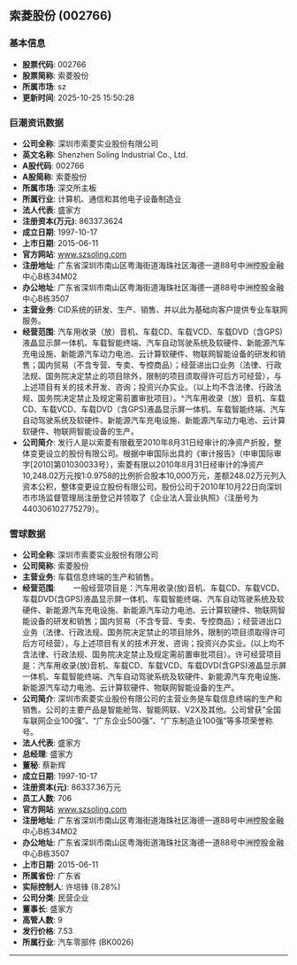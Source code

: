 ## 索菱股份 (002766)

### 基本信息

- **股票代码**: 002766
- **股票简称**: 索菱股份
- **所属市场**: sz
- **更新时间**: 2025-10-25 15:50:28

### 巨潮资讯数据

- **公司全称**: 深圳市索菱实业股份有限公司
- **英文名称**: Shenzhen Soling Industrial Co., Ltd.
- **A股代码**: 002766
- **A股简称**: 索菱股份
- **所属市场**: 深交所主板
- **所属行业**: 计算机、通信和其他电子设备制造业
- **法人代表**: 盛家方
- **注册资本(万元)**: 86337.3624
- **成立日期**: 1997-10-17
- **上市日期**: 2015-06-11
- **官方网站**: www.szsoling.com
- **注册地址**: 广东省深圳市南山区粤海街道海珠社区海德一道88号中洲控股金融中心B栋34M02
- **办公地址**: 广东省深圳市南山区粤海街道海珠社区海德一道88号中洲控股金融中心B栋3507
- **主营业务**: CID系统的研发、生产、销售、并以此为基础向客户提供专业车联网服务。
- **经营范围**: 汽车用收录（放）音机、车载CD、车载VCD、车载DVD（含GPS)液晶显示屏一体机、车载智能终端、汽车自动驾驶系统及软硬件、新能源汽车充电设施、新能源汽车动力电池、云计算软硬件、物联网智能设备的研发和销售；国内贸易（不含专营、专卖、专控商品）；经营进出口业务（法律、行政法规、国务院决定禁止的项目除外，限制的项目须取得许可后方可经营），与上述项目有关的技术开发、咨询；投资兴办实业。（以上均不含法律、行政法规、国务院决定禁止及规定需前置审批项目）。^汽车用收录（放）音机、车载CD、车载VCD、车载DVD（含GPS)液晶显示屏一体机、车载智能终端、汽车自动驾驶系统及软硬件、新能源汽车充电设施、新能源汽车动力电池、云计算软硬件、物联网智能设备的生产。
- **公司简介**: 发行人是以索菱有限截至2010年8月31日经审计的净资产折股，整体变更设立的股份有限公司。根据中审国际出具的《审计报告》（中审国际审字[2010]第01030033号），索菱有限以2010年8月31日经审计的净资产10,248.02万元按1:0.9758的比例折合股本10,000万元，差额248.02万元列入资本公积，整体变更设立股份有限公司。股份公司于2010年10月22日向深圳市市场监督管理局注册登记并领取了《企业法人营业执照》（注册号为440306102775279）。

### 雪球数据

- **公司全称**: 深圳市索菱实业股份有限公司
- **公司简称**: 索菱股份
- **主营业务**: 车载信息终端的生产和销售。
- **经营范围**: 　　一般经营项目是：汽车用收录(放)音机、车载CD、车载VCD、车载DVD(含GPS)液晶显示屏一体机、车载智能终端、汽车自动驾驶系统及软硬件、新能源汽车充电设施、新能源汽车动力电池、云计算软硬件、物联网智能设备的研发和销售；国内贸易（不含专营、专卖、专控商品）；经营进出口业务（法律、行政法规、国务院决定禁止的项目除外，限制的项目须取得许可后方可经营），与上述项目有关的技术开发、咨询；投资兴办实业。(以上均不含法律、行政法规、国务院决定禁止及规定需前置审批项目）。许可经营项目是：汽车用收录(放)音机、车载CD、车载VCD、车载DVD(含GPS)液晶显示屏一体机、车载智能终端、汽车自动驾驶系统及软硬件、新能源汽车充电设施、新能源汽车动力电池、云计算软硬件、物联网智能设备的生产。
- **公司简介**: 深圳市索菱实业股份有限公司的主营业务是车载信息终端的生产和销售。公司的主要产品是智能舱驾、智能网联、V2X及其他。公司曾获“全国车联网企业100强”、“广东企业500强”、“广东制造业100强”等多项荣誉称号。
- **法人代表**: 盛家方
- **总经理**: 盛家方
- **董秘**: 蔡新辉
- **成立日期**: 1997-10-17
- **注册资本(元)**: 86337.36万元
- **员工人数**: 706
- **官方网站**: www.szsoling.com
- **注册地址**: 广东省深圳市南山区粤海街道海珠社区海德一道88号中洲控股金融中心B栋34M02
- **办公地址**: 广东省深圳市南山区粤海街道海珠社区海德一道88号中洲控股金融中心B栋3507
- **上市日期**: 2015-06-11
- **所属省份**: 广东省
- **实际控制人**: 许培锋 (8.28%)
- **公司分类**: 民营企业
- **董事长**: 盛家方
- **高管人数**: 9
- **发行价格**: 7.53
- **所属行业**: 汽车零部件 (BK0026)

---
